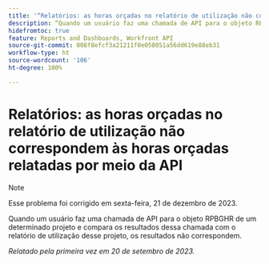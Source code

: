 ```yaml
---
title: '“Relatórios: as horas orçadas no relatório de utilização não correspondem às horas orçadas relatadas por meio da API'
description: “Quando um usuário faz uma chamada de API para o objeto RPBGHR de um determinado projeto e compara os resultados dessa chamada com o relatório de utilização desse projeto, os resultados não correspondem. ”
hidefromtoc: true
feature: Reports and Dashboards, Workfront API
source-git-commit: 008f8efcf3a21211f0e058051a56dd619e88eb31
workflow-type: ht
source-wordcount: '106'
ht-degree: 100%

---
```



# Relatórios: as horas orçadas no relatório de utilização não correspondem às horas orçadas relatadas por meio da API

>[!NOTE]
>
>Esse problema foi corrigido em sexta-feira, 21 de dezembro de 2023.

Quando um usuário faz uma chamada de API para o objeto RPBGHR de um determinado projeto e compara os resultados dessa chamada com o relatório de utilização desse projeto, os resultados não correspondem.

_Relatado pela primeira vez em 20 de setembro de 2023._
